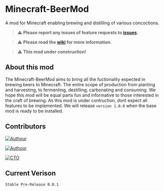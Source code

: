 # Minecraft-BeerMod

A mod for Minecraft enabling brewing and distilling of various concoctions. 

> :warning: **Please report any issues of feature requests to [issues](https://github.com/ChristopherLyon/Minecraft-BeerMod/issues).**


> :warning: **Please read the [wiki](https://github.com/ChristopherLyon/Minecraft-BeerMod/wiki) for more information.**

> :warning: **This mod under construction!**


## About this mod



The Minecraft-BeerMod aims to bring all the fuctionality expected in brewing beers to Minecraft. The entire scope of production from planting and harvesting, to fermenting, destilling, carbonating and consuming. We hope this mod will be equal parts fun and informative to those interested in the craft of brewing. As this mod is under contruction, dont expect all features to be implemented. We will release `version 1.0.0` when the base mod is ready to be installed.


## Contributors


[![Authour](https://img.shields.io/badge/Author-Aksel%20Tr%C3%B8an-blue)](https://github.com/AkselTroan)

[![Authour](https://img.shields.io/badge/Author-Christopher%20Lyon-blue)](https://github.com/ChristopherLyon)

[![CTO](https://img.shields.io/badge/CTO-Alexander%20Lyon-red)](https://github.com/arlyon)

## Current Verison
`Stable Pre-Release 0.0.1`

